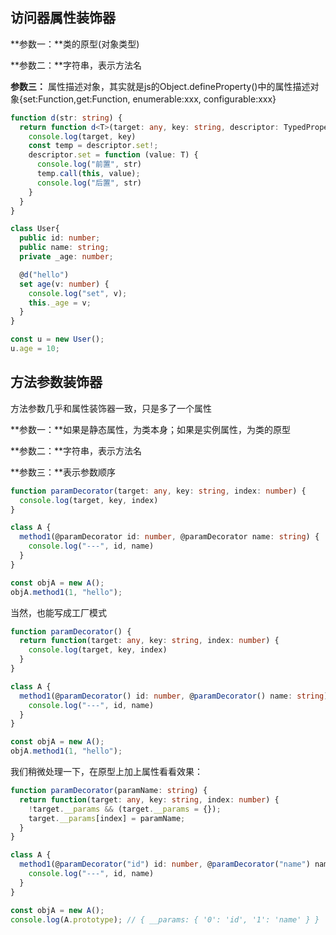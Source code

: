 ## 访问器属性装饰器

**参数一：**类的原型(对象类型)

**参数二：**字符串，表示方法名

**参数三：** 属性描述对象，其实就是js的Object.defineProperty()中的属性描述对象{set:Function,get:Function, enumerable:xxx, configurable:xxx}

```typescript
function d(str: string) {
  return function d<T>(target: any, key: string, descriptor: TypedPropertyDescriptor<T>) {
    console.log(target, key)
    const temp = descriptor.set!;
    descriptor.set = function (value: T) {
      console.log("前置", str)
      temp.call(this, value);
      console.log("后置", str)
    }
  }
}

class User{
  public id: number;
  public name: string;
  private _age: number;

  @d("hello")
  set age(v: number) {
    console.log("set", v);
    this._age = v;
  }
}

const u = new User();
u.age = 10;
```

## 方法参数装饰器

方法参数几乎和属性装饰器一致，只是多了一个属性

**参数一：**如果是静态属性，为类本身；如果是实例属性，为类的原型

**参数二：**字符串，表示方法名

**参数三：**表示参数顺序

```typescript
function paramDecorator(target: any, key: string, index: number) { 
  console.log(target, key, index)
}

class A {
  method1(@paramDecorator id: number, @paramDecorator name: string) { 
    console.log("---", id, name)
  }
}

const objA = new A();
objA.method1(1, "hello");
```

当然，也能写成工厂模式

```typescript
function paramDecorator() { 
  return function(target: any, key: string, index: number) { 
    console.log(target, key, index)
  }
}

class A {
  method1(@paramDecorator() id: number, @paramDecorator() name: string) { 
    console.log("---", id, name)
  }
}

const objA = new A();
objA.method1(1, "hello");
```

我们稍微处理一下，在原型上加上属性看看效果：

```typescript
function paramDecorator(paramName: string) { 
  return function(target: any, key: string, index: number) { 
    !target.__params && (target.__params = {});
    target.__params[index] = paramName;
  }
}

class A {
  method1(@paramDecorator("id") id: number, @paramDecorator("name") name: string) { 
    console.log("---", id, name)
  }
}

const objA = new A();
console.log(A.prototype); // { __params: { '0': 'id', '1': 'name' } }
```
